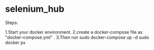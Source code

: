# selenium_hub
Steps:

1.Start your docker environment.
2.create a docker-compose file as "docker-compose.yml" .
3.Then run
      sudo docker-compose up -d
      sudo docker ps 
